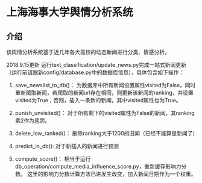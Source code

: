 # 上海海事大学舆情分析系统

## 介绍

该舆情分析系统基于近几年各大高校的动态新闻进行分类、情感分析。


2018.9.15更新
运行text_classification/update_news.py完成一站式新闻更新（运行前请跟新config/database.py中的数据库信息），具体包含如下操作：

1. save_newslist_to_db()：
为数据库中所有新闻设置属性visited为False，同时重新爬取新闻，若爬取的新闻url存在相同，则更新该新闻的ranking，并设置visited为True；否则，插入一条新的新闻，其中visited属性也为True。

2. punish_unvisited()：
对于所有剩下的visited属性为False的新闻，其ranking乘2作为惩罚。

3. delete_low_ranked()：
删除ranking大于1200的旧闻（已经不能算是新闻了）

4. predict_in_db():
对于新插入的新闻进行预测

5. compute_score()：
相当于运行db_operation/compute_media_influence_score.py，重新缓存影响力分数。
这里的影响力分数计算方法已进发生改变，加入新闻日期作为一个权重。

